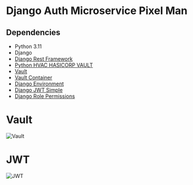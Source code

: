 # Django Auth Microservice Pixel Man

## Dependencies

- Python 3.11
- Django
- [Django Rest Framework](https://www.django-rest-framework.org/)
- [Python HVAC HASICORP VAULT](https://hvac.readthedocs.io/en/stable/overview.html)
- [Vault](https://www.vaultproject.io/)
- [Vault Container](https://hub.docker.com/_/vault/)
- [Django Environment](https://django-environ.readthedocs.io/en/latest/)
- [Django JWT Simple](https://django-rest-framework-simplejwt.readthedocs.io/en/latest/index.html)
- [Django Role Permissions](https://django-role-permissions.readthedocs.io/en/stable/index.html)

# Vault

![Vault](https://developer.hashicorp.com/_next/image?url=https%3A%2F%2Fcontent.hashicorp.com%2Fapi%2Fassets%3Fproduct%3Dtutorials%26version%3Dmain%26asset%3Dpublic%252Fimg%252Fvault%252Fvault-triangle.png%26width%3D1641%26height%3D973&w=1920&q=75)

# JWT

![JWT](https://miro.medium.com/v2/resize:fit:720/format:webp/1*4gZxxTlsPMNSxHD7UCbtqA.jpeg)
